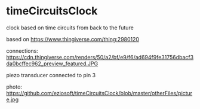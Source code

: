 # timeCircuitsClock
clock based on time circuits from back to the future

based on https://www.thingiverse.com/thing:2980120

connections: 
https://cdn.thingiverse.com/renders/50/a2/bf/e9/f6/ad694f9fe31756dbacf3da0bcffec962_preview_featured.JPG

piezo transducer connected to pin 3

photo:
https://github.com/eziosoft/timeCircuitsClock/blob/master/otherFiles/picture.jpg